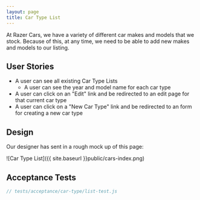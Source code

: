 ```yaml
---
layout: page
title: Car Type List
---
```


At Razer Cars, we have a variety of different car makes and models that we stock.
Because of this, at any time, we need to be able to add new makes and models to our listing.

## User Stories

* A user can see all existing Car Type Lists
  - A user can see the year and model name for each car type
* A user can click on an "Edit" link and be redirected to an edit page for that current car type
* A user can click on a "New Car Type" link and be redirected to an form for creating a new car type

## Design

Our designer has sent in a rough mock up of this page:

![Car Type List]({{ site.baseurl }}public/cars-index.png)

## Acceptance Tests

```js
// tests/acceptance/car-type/list-test.js

```
